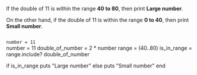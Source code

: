 If the double of 11 is within
the range **40 to 80**,
then print **Large number**.

On the other hand, if the double
of 11 is within the range **0 to 40**, then
print **Small number**.




<codeblock language="ruby" type="exercise" testMode="fixedInput">
<code>
number = 11
</code>

<solution>
number = 11
double_of_number = 2 * number
range = (40..80)
is_in_range = range.include? double_of_number

if is_in_range
  puts "Large number"
else
  puts "Small number"
end
</solution>
</codeblock>